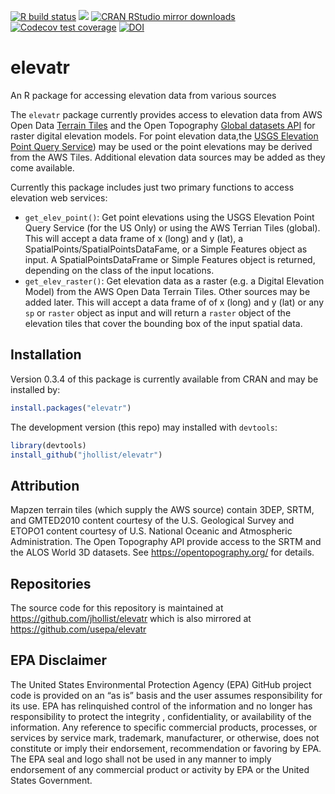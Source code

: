 
[![R build
status](https://github.com/jhollist/elevatr/workflows/R-CMD-check/badge.svg)](https://github.com/jhollist/elevatr/actions)
[![](https://www.r-pkg.org/badges/version/elevatr)](https://www.r-pkg.org/pkg/elevatr)
[![CRAN RStudio mirror
downloads](https://cranlogs.r-pkg.org/badges/elevatr)](https://www.r-pkg.org/pkg/elevatr)
[![Codecov test
coverage](https://codecov.io/gh/jhollist/elevatr/branch/master/graph/badge.svg)](https://codecov.io/gh/jhollist/elevatr?branch=master)
[![DOI](https://zenodo.org/badge/DOI/10.5281/zenodo.4282962.svg)](https://doi.org/10.5281/zenodo.4282962)

# elevatr

An R package for accessing elevation data from various sources

The `elevatr` package currently provides access to elevation data from
AWS Open Data [Terrain
Tiles](https://registry.opendata.aws/terrain-tiles/) and the Open
Topography [Global datasets
API](https://opentopography.org/developers#API) for raster digital
elevation models. For point elevation data,the [USGS Elevation Point
Query Service](https://nationalmap.gov/epqs/)) may be used or the point
elevations may be derived from the AWS Tiles. Additional elevation data
sources may be added as they come available.

Currently this package includes just two primary functions to access
elevation web services:

  - `get_elev_point()`: Get point elevations using the USGS Elevation
    Point Query Service (for the US Only) or using the AWS Terrian Tiles
    (global). This will accept a data frame of x (long) and y (lat), a
    SpatialPoints/SpatialPointsDataFame, or a Simple Features object as
    input. A SpatialPointsDataFrame or Simple Features object is
    returned, depending on the class of the input locations.
  - `get_elev_raster()`: Get elevation data as a raster (e.g. a Digital
    Elevation Model) from the AWS Open Data Terrain Tiles. Other sources
    may be added later. This will accept a data frame of of x (long) and
    y (lat) or any `sp` or `raster` object as input and will return a
    `raster` object of the elevation tiles that cover the bounding box
    of the input spatial data.

## Installation

Version 0.3.4 of this package is currently available from CRAN and may
be installed by:

``` r
install.packages("elevatr")
```

The development version (this repo) may installed with `devtools`:

``` r
library(devtools)
install_github("jhollist/elevatr")
```

## Attribution

Mapzen terrain tiles (which supply the AWS source) contain 3DEP, SRTM,
and GMTED2010 content courtesy of the U.S. Geological Survey and ETOPO1
content courtesy of U.S. National Oceanic and Atmospheric
Administration. The Open Topography API provide access to the SRTM and
the ALOS World 3D datasets. See <https://opentopography.org/> for
details.

## Repositories

The source code for this repository is maintained at
<https://github.com/jhollist/elevatr> which is also mirrored at
<https://github.com/usepa/elevatr>

## EPA Disclaimer

The United States Environmental Protection Agency (EPA) GitHub project
code is provided on an “as is” basis and the user assumes responsibility
for its use. EPA has relinquished control of the information and no
longer has responsibility to protect the integrity , confidentiality, or
availability of the information. Any reference to specific commercial
products, processes, or services by service mark, trademark,
manufacturer, or otherwise, does not constitute or imply their
endorsement, recommendation or favoring by EPA. The EPA seal and logo
shall not be used in any manner to imply endorsement of any commercial
product or activity by EPA or the United States Government.
